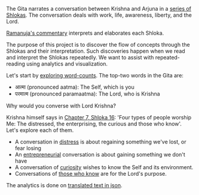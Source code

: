 The Gita narrates a conversation between Krishna and Arjuna
in a [series of Shlokas](https://rapalearning.com/gita-shlokas).
The conversation deals with work, life, awareness, liberty, and the Lord.

[Ramanuja's commentary](https://rapalearning.com/life-and-liberty/ACover.html)
interprets and elaborates each Shloka.

The purpose of this project is to 
discover the flow of concepts through the Shlokas
and their interpretation. 
Such discoveries happen
when we read and interpret the Shlokas repeatedly.
We want to assist with repeated-reading using analytics and visualization.

Let's start by [exploring word-counts](word-counts.md).
The top-two words in the Gita are:
- आत्मा (pronounced aatma): The Self, which is you
- परमात्म (pronounced paramaatma): The Lord, who is Krishna

Why would you converse with Lord Krishna? 

Krishna himself says in [Chapter 7, Shloka 16](https://rapalearning.com/life-and-liberty/Chapter%207.html#16):
'Four types of people worship Me: The distressed, the enterprising, the curious and those who know'.
Let's explore each of them.
- A conversation in [distress](distress-conversation.md) is about regaining something we've lost, or fear losing
- An [entrepreneurial](entrepreneur-conversation.md) conversation is about gaining something we don't have
- A conversation of [curiosity](curiosity-conversation.md) wishes to know the Self and its environment.
- Conversations of [those who know](jnani-conversation.md) are for the Lord's purpose.

The analytics is done on
[translated text in json](https://rapalearning.com/life-and-liberty/gitabhashya.json).
